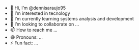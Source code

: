 - 👋 Hi, I’m @dennisaraujo95
- 👀 I’m interested in tecnology
- 🌱 I’m currently learning systems analysis and development
- 💞️ I’m looking to collaborate on ...
- 📫 How to reach me ...
- 😄 Pronouns: ...
- ⚡ Fun fact: ...

<!---
dennisaraujo95/dennisaraujo95 is a ✨ special ✨ repository because its `README.md` (this file) appears on your GitHub profile.
You can click the Preview link to take a look at your changes.
--->
